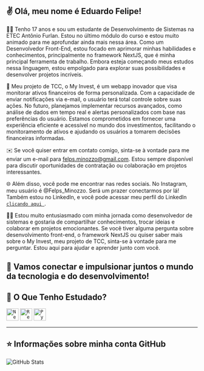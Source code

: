 ## ✌️ Olá, meu nome é <strong>Eduardo Felipe!</strong> 

👨‍💻 Tenho 17 anos e sou um estudante de Desenvolvimento de Sistemas na ETEC Antônio Furlan. Estou no último módulo do curso e estou muito animado para me aprofundar ainda mais nessa área. Como um Desenvolvedor Front-End, estou focado em aprimorar minhas habilidades e conhecimentos, principalmente no framework NextJS, que é minha principal ferramenta de trabalho. Embora esteja começando meus estudos nessa linguagem, estou empolgado para explorar suas possibilidades e desenvolver projetos incríveis.

  
 🔭 Meu projeto de TCC, o My Invest, é um webapp inovador que visa monitorar ativos financeiros de forma personalizada. Com a capacidade de enviar notificações via e-mail, o usuário terá total controle sobre suas ações. No futuro, planejamos implementar recursos avançados, como análise de dados em tempo real e alertas personalizados com base nas preferências do usuário. Estamos comprometidos em fornecer uma experiência eficiente e acessível no mundo dos investimentos, facilitando o monitoramento de ativos e ajudando os usuários a tomarem decisões financeiras informadas. 
  
✉️ Se você quiser entrar em contato comigo, sinta-se à vontade para me enviar um e-mail para felps.minozzo@gmail.com. Estou sempre disponível para discutir oportunidades de contratação ou colaboração em projetos interessantes.

🌐 Além disso, você pode me encontrar nas redes sociais. No Instagram, meu usuário é @Felps_Minozzo. Será um prazer conectarmos por lá! Também estou no LinkedIn, e você pode acessar meu perfil do LinkedIn <code><a href="https://www.linkedin.com/in/eduardo-felipe-gomes-renosto-652500251/"> clicando aqui </a></code>.

👨‍💻 Estou muito entusiasmado com minha jornada como desenvolvedor de sistemas e gostaria de compartilhar conhecimentos, trocar ideias e colaborar em projetos emocionantes. Se você tiver alguma pergunta sobre desenvolvimento front-end, o framework NextJS ou quiser saber mais sobre o My Invest, meu projeto de TCC, sinta-se à vontade para me perguntar. Estou aqui para ajudar e aprender junto com você.

🎯 Vamos conectar e impulsionar juntos o mundo da tecnologia e do desenvolvimento!
 ---- 
  
 ## 🚀 O Que Tenho Estudado?
  
 <code><a href="https://nextjs.org/docs" target="_blank"><img height="32" src="https://encrypted-tbn0.gstatic.com/images?q=tbn:ANd9GcSkjaRslF-6qQiLVAEhrH61TH9bhZLe0taOCQ&usqp=CAU" alt="NextJS"/></a></code>
<code><a href="https://reactjs.org" target="_blank"><img height="32" src="https://b768731.smushcdn.com/768731/wp-content/uploads/2019/09/React.png?lossy=0&strip=1&webp=1" alt="ReactJS"/></a></code>
<code><a href="https://www.python.org" target="_blank"><img height="32" src="https://banner2.cleanpng.com/20181128/cbr/kisspng-python-programming-basics-for-absolute-beginners-michigan-python-user-group-5-jul-2-18-5bfef921c53528.7857216715434365778078.jpg" alt="Python"/></a></code>
  
 --- 
  
 ## ⭐ Informações sobre minha conta GitHub 
 ![GitHub Stats](https://github-readme-stats.vercel.app/api?username=felpsminozzo&show_icons=true)

